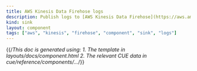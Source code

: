 ```yaml
---
title: AWS Kinesis Data Firehose logs
description: Publish logs to [AWS Kinesis Data Firehose](https://aws.amazon.com/kinesis/data-firehose) topics
kind: sink
layout: component
tags: ["aws", "kinesis", "firehose", "component", "sink", "logs"]
---
```


{{/*This doc is generated using:
     1. The template in layouts/docs/component.html
2. The relevant CUE data in cue/reference/components/...*/}}
